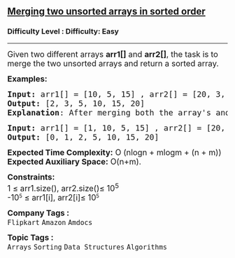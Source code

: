 <h2><a href="https://www.geeksforgeeks.org/problems/merging-two-unsorted-arrays-in-sorted-order1020/1?page=2&difficulty%5B%5D=0&category%5B%5D=Sorting&sortBy=submissions">Merging two unsorted arrays in sorted order</a></h2><h3>Difficulty Level : Difficulty: Easy</h3><hr><div class="problems_problem_content__Xm_eO"><p><span style="font-size: 18px;">Given two different arrays <strong>arr1[]</strong> and <strong>arr2[]</strong>, the task is to merge the two unsorted arrays and return a sorted array.</span></p>
<p><span style="font-size: 18px;"><strong>Examples:</strong></span></p>
<pre><span style="font-size: 18px;"><strong>Input: </strong>arr1[] = [10, 5, 15] , arr2[] = [20, 3, 2]
<strong>Output:</strong> [2, 3, 5, 10, 15, 20]
<strong>Explanation</strong>: After merging both the array's and sorting it with get the desired output.  
</span></pre>
<pre><span style="font-size: 18px;"><strong>Input: </strong>arr1[] = [1, 10, 5, 15] , arr2[] = [20, 0, 2]
<strong>Output:</strong> [0, 1, 2, 5, 10, 15, 20]
</span></pre>
<p><span style="font-size: 18px;"><strong>Expected Time Complexity:</strong> O (nlogn + mlogm + (n + m))<br><strong>Expected Auxiliary Space:</strong> O(n+m).</span></p>
<p><span style="font-size: 18px;"><strong>Constraints:</strong><br>1 ≤ arr1.size(), arr2.size()≤ 10<sup>5<br></sup></span><span style="font-size: 18px;">-</span><span style="font-size: 18px;">10</span><sup>5</sup><span style="font-size: 18px;"> ≤ arr1[i], arr2[i]≤ 10</span><sup>5</sup></p></div><p><span style=font-size:18px><strong>Company Tags : </strong><br><code>Flipkart</code>&nbsp;<code>Amazon</code>&nbsp;<code>Amdocs</code>&nbsp;<br><p><span style=font-size:18px><strong>Topic Tags : </strong><br><code>Arrays</code>&nbsp;<code>Sorting</code>&nbsp;<code>Data Structures</code>&nbsp;<code>Algorithms</code>&nbsp;